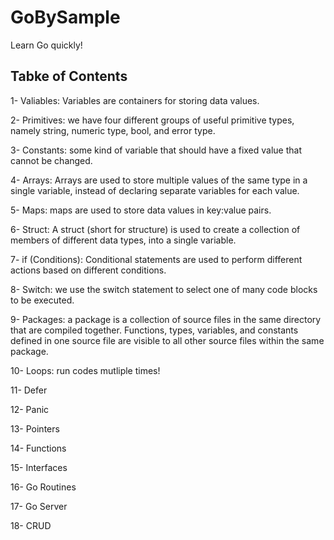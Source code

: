 # GoBySample

Learn Go quickly!

Tabke of Contents
---
1- Valiables: 
Variables are containers for storing data values.

2- Primitives: 
we have four different groups of useful primitive types, namely string, numeric type, bool, and error type.

3- Constants: 
some kind of variable that should have a fixed value that cannot be changed.

4- Arrays: 
Arrays are used to store multiple values of the same type in a single variable, instead of declaring separate variables for each value.

5- Maps: 
maps are used to store data values in key:value pairs.

6- Struct: 
A struct (short for structure) is used to create a collection of members of different data types, into a single variable.

7- if (Conditions): 
Conditional statements are used to perform different actions based on different conditions.

8- Switch: 
we use the switch statement to select one of many code blocks to be executed.

9- Packages: 
a package is a collection of source files in the same directory that are compiled together. Functions, types, variables, and constants defined in one source file are visible to all other source files within the same package.

10- Loops: 
run codes mutliple times!

11- Defer

12- Panic

13- Pointers

14- Functions

15- Interfaces

16- Go Routines

17- Go Server

18- CRUD
